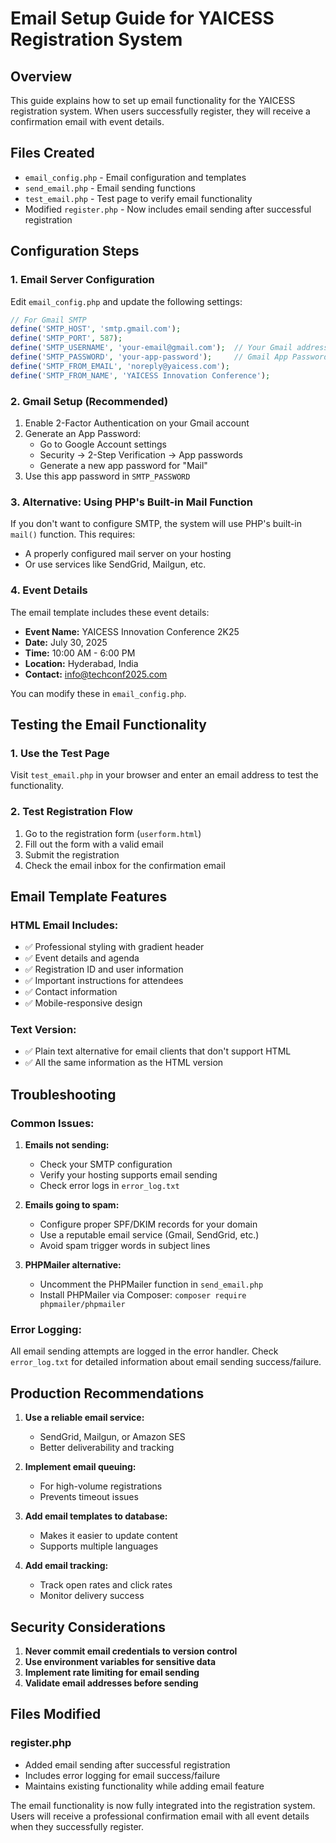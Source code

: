 # Email Setup Guide for YAICESS Registration System

## Overview
This guide explains how to set up email functionality for the YAICESS registration system. When users successfully register, they will receive a confirmation email with event details.

## Files Created
- `email_config.php` - Email configuration and templates
- `send_email.php` - Email sending functions
- `test_email.php` - Test page to verify email functionality
- Modified `register.php` - Now includes email sending after successful registration

## Configuration Steps

### 1. Email Server Configuration
Edit `email_config.php` and update the following settings:

```php
// For Gmail SMTP
define('SMTP_HOST', 'smtp.gmail.com');
define('SMTP_PORT', 587);
define('SMTP_USERNAME', 'your-email@gmail.com');  // Your Gmail address
define('SMTP_PASSWORD', 'your-app-password');     // Gmail App Password
define('SMTP_FROM_EMAIL', 'noreply@yaicess.com');
define('SMTP_FROM_NAME', 'YAICESS Innovation Conference');
```

### 2. Gmail Setup (Recommended)
1. Enable 2-Factor Authentication on your Gmail account
2. Generate an App Password:
   - Go to Google Account settings
   - Security → 2-Step Verification → App passwords
   - Generate a new app password for "Mail"
3. Use this app password in `SMTP_PASSWORD`

### 3. Alternative: Using PHP's Built-in Mail Function
If you don't want to configure SMTP, the system will use PHP's built-in `mail()` function. This requires:
- A properly configured mail server on your hosting
- Or use services like SendGrid, Mailgun, etc.

### 4. Event Details
The email template includes these event details:
- **Event Name:** YAICESS Innovation Conference 2K25
- **Date:** July 30, 2025
- **Time:** 10:00 AM - 6:00 PM
- **Location:** Hyderabad, India
- **Contact:** info@techconf2025.com

You can modify these in `email_config.php`.

## Testing the Email Functionality

### 1. Use the Test Page
Visit `test_email.php` in your browser and enter an email address to test the functionality.

### 2. Test Registration Flow
1. Go to the registration form (`userform.html`)
2. Fill out the form with a valid email
3. Submit the registration
4. Check the email inbox for the confirmation email

## Email Template Features

### HTML Email Includes:
- ✅ Professional styling with gradient header
- ✅ Event details and agenda
- ✅ Registration ID and user information
- ✅ Important instructions for attendees
- ✅ Contact information
- ✅ Mobile-responsive design

### Text Version:
- ✅ Plain text alternative for email clients that don't support HTML
- ✅ All the same information as the HTML version

## Troubleshooting

### Common Issues:

1. **Emails not sending:**
   - Check your SMTP configuration
   - Verify your hosting supports email sending
   - Check error logs in `error_log.txt`

2. **Emails going to spam:**
   - Configure proper SPF/DKIM records for your domain
   - Use a reputable email service (Gmail, SendGrid, etc.)
   - Avoid spam trigger words in subject lines

3. **PHPMailer alternative:**
   - Uncomment the PHPMailer function in `send_email.php`
   - Install PHPMailer via Composer: `composer require phpmailer/phpmailer`

### Error Logging:
All email sending attempts are logged in the error handler. Check `error_log.txt` for detailed information about email sending success/failure.

## Production Recommendations

1. **Use a reliable email service:**
   - SendGrid, Mailgun, or Amazon SES
   - Better deliverability and tracking

2. **Implement email queuing:**
   - For high-volume registrations
   - Prevents timeout issues

3. **Add email templates to database:**
   - Makes it easier to update content
   - Supports multiple languages

4. **Add email tracking:**
   - Track open rates and click rates
   - Monitor delivery success

## Security Considerations

1. **Never commit email credentials to version control**
2. **Use environment variables for sensitive data**
3. **Implement rate limiting for email sending**
4. **Validate email addresses before sending**

## Files Modified

### register.php
- Added email sending after successful registration
- Includes error logging for email success/failure
- Maintains existing functionality while adding email feature

The email functionality is now fully integrated into the registration system. Users will receive a professional confirmation email with all event details when they successfully register. 